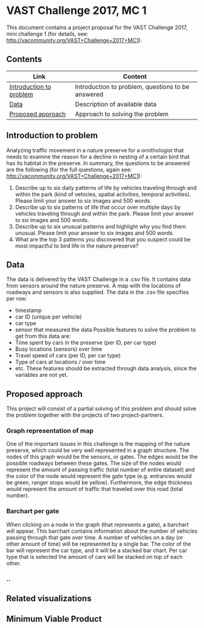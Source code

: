 # VAST Challenge 2017, MC 1
This document contains a project proposal for the VAST Challenge 2017, mini challenge 1 (for details, see: http://vacommunity.org/VAST+Challenge+2017+MC1).

## Contents
Link | Content
------------ | ------------- 
[Introduction to problem](#introduction-to-problem) | Introduction to problem, questions to be answered
[Data](#data) | Description of available data
[Proposed approach](#proposed-approach) | Approach to solving the problem

## Introduction to problem
Analyzing traffic movement in a nature preserve for a ornithologist that needs to examine the reason for a decline in nesting of a certain bird that has its habitat in the preserve. In summary, the questions to be answered are the following (for the full questions, again see: http://vacommunity.org/VAST+Challenge+2017+MC1):
1. Describe up to six daily patterns of life by vehicles traveling through and within the park (kind of vehicles, spatial activities, temporal activities). Please limit your answer to six images and 500 words.
2. Describe up to six patterns of life that occur over multiple days by vehicles traveling through and within the park. Please limit your answer to six images and 500 words.
3. Describe up to six unusual patterns and highlight why you find them unusual. Please limit your answer to six images and 500 words.
4. What are the top 3 patterns you discovered that you suspect could be most impactful to bird life in the nature preserve?

## Data
The data is delivered by the VAST Challenge in a .csv file. It contains data from sensors around the nature preserve. A map with the locations of roadways and sensors is also supplied. The data in the .csv file specifies per row:
- timestamp
- car ID (unique per vehicle)
- car type
- sensor that measured the data
Possible features to solve the problem to get from this data are:
- Time spent by cars in the preserve (per ID, per car type)
- Busy locations (sensors) over time
- Travel speed of cars (per ID, per car type)
- Type of cars at locations / over time
- etc.
These features should be extracted through data analysis, since the variables are not yet. 

## Proposed approach
This project will consist of a partial solving of this problem and should solve the problem together with the projects of two project-partners. 

### Graph representation of map
One of the important issues in this challenge is the mapping of the nature preserve, which could be very well represented in a graph structure. The nodes of this graph would be the sensors, or gates. The edges would be the possible roadways between these gates. The size of the nodes would represent the amount of passing traffic (total number of entire dataset) and the color of the node would represent the gate type (e.g. entrances would be green, ranger stops would be yellow). Furthermore, the edge thickness would represent the amount of traffic that traveled over this road (total number). 

### Barchart per gate
When clicking on a node in the graph (that represents a gate), a barchart will appear. This barchart contains information about the number of vehicles passing through that gate over time. A number of vehicles on a day (or other amount of time) will be represented by a single bar. The color of the bar will represent the car type, and it will be a stacked bar chart. Per car type that is selected the amount of cars will be stacked on top of each other. 

### ..

## Related visualizations


## Minimum Viable Product
